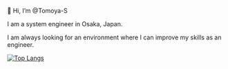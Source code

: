 👋 Hi, I’m @Tomoya-S

I am a system engineer in Osaka, Japan. 

I am always looking for an environment where I can improve my skills as an engineer.

[![Top Langs](https://github-readme-stats.vercel.app/api/top-langs/?username=Tomoya-S&layout=compact&theme=onedark)](https://github.com/anuraghazra/github-readme-stats)
